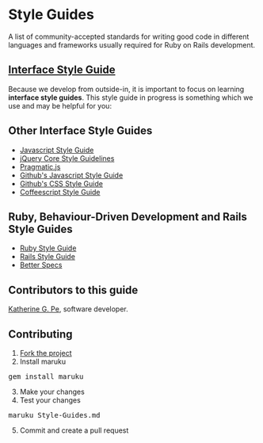 # Style Guides

A list of community-accepted standards for writing good code in different languages and frameworks usually required for Ruby on Rails development.

## <a href="https://github.com/bridgeutopia/interface-style-guide" target="_blank">Interface Style Guide </a>
Because we develop from outside-in, it is important to focus on learning **interface style guides**.
This style guide in progress is something which we use and may be helpful for you:

## Other Interface Style Guides

<ul>
<li><a href="https://github.com/airbnb/javascript" target="_blank" title="Javascript Style Guide">Javascript Style Guide</a></li>
<li><a href="http://docs.jquery.com/JQuery_Core_Style_Guidelines" target="_blank" title="jQuery Core Style Guidelines">jQuery Core Style Guidelines</a></li>
<li><a href="https://github.com/madrobby/pragmatic.js" target="_blank" title="Pragmatic.js">Pragmatic.js</a></li>
<li><a href="https://github.com/styleguide/javascript" target="_blank" title="Github's Javascript Style Guide">Github's Javascript Style Guide</a></li>
<li><a href="https://github.com/styleguide/css" target="_blank" title="Github's CSS Style Guide">Github's CSS Style Guide</a></li>
<li><a href="https://github.com/polarmobile/coffeescript-style-guide" target="_blank" title="Coffeescript Style Guide">Coffeescript Style Guide</a></li>
</ul>

## Ruby, Behaviour-Driven Development and Rails Style Guides

<ul>
<li><a href="https://github.com/bbatsov/ruby-style-guide" title="Ruby Style Guide" target="_blank">Ruby Style Guide</a></li>
<li><a href="https://github.com/bbatsov/rails-style-guide" target="_blank" title="Rails Style Guide">Rails Style Guide</a></li>
<li><a href="http://betterspecs.org/" target="_blank" title="Better Specs">Better Specs</a></li>
</ul>

## Contributors to this guide

<a href ="https://blog.bridgeutopiaweb.com" target="_blank"> Katherine G. Pe</a>, software developer.


## Contributing

1. <a href ="https://github.com/railsgirls-ph/rails-girls-manila-2012" target="_blank"> Fork the project</a>
2. Install maruku
<pre class="brush: shell">
gem install maruku
</pre>
3. Make your changes
4. Test your changes
<pre class="brush: shell">
maruku Style-Guides.md
</pre>
5. Commit and create a pull request
